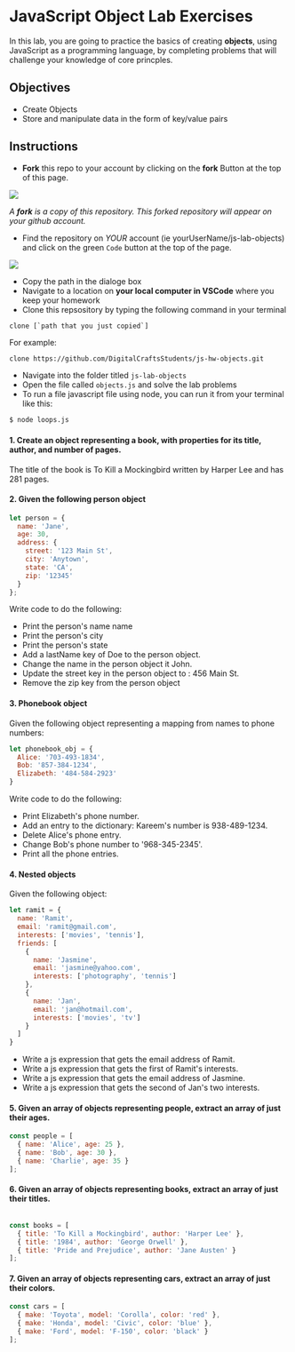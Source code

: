 # JavaScript Object Lab Exercises

In this lab, you are going to practice the basics of creating **objects**, using JavaScript as a programming language, by completing problems that will challenge your knowledge of core princples. 

## Objectives 
- Create Objects
- Store and manipulate data in the form of key/value pairs


## Instructions 

- **Fork** this repo to your account by clicking on the **fork** Button at the top of this page. 

![](https://upload.wikimedia.org/wikipedia/commons/3/38/GitHub_Fork_Button.png)

*A **fork** is a copy of this repository. This forked repository will appear on your github account.*

- Find the repository on *YOUR* account (ie yourUserName/js-lab-objects) and click on the green `Code` button at the top of the page.

![](./images/githubCodeButton.png)

- Copy the path in the dialoge box
- Navigate to a location on **your local computer in VSCode** where you keep your homework 
- Clone this repsository by typing the following command in your terminal

```
clone [`path that you just copied`]
```

For example: 

```bash 
clone https://github.com/DigitalCraftsStudents/js-hw-objects.git
```

- Navigate into the folder titled `js-lab-objects`
- Open the file called `objects.js` and solve the lab problems 
- To run a file javascript file using node, you can run it from your terminal like this:

```bash
$ node loops.js
```

#### 1. Create an object representing a book, with properties for its title, author, and number of pages.

The title of the book is To Kill a Mockingbird written by Harper Lee and has 281 pages.


#### 2. Given the following person object


```js 
let person = {
  name: 'Jane',
  age: 30,
  address: {
    street: '123 Main St',
    city: 'Anytown',
    state: 'CA',
    zip: '12345'
  }
};

```

Write code to do the following:

- Print the person's name name 
- Print the person's city
- Print the person's state
- Add a lastName key of Doe to the person object.
- Change the name in the person object it John. 
- Update the street key in the person object to : 456 Main St. 
- Remove the zip key from the person object

#### 3. Phonebook object

Given the following object representing a mapping from names to phone numbers:

```js
let phonebook_obj = {
  Alice: '703-493-1834',
  Bob: '857-384-1234',
  Elizabeth: '484-584-2923'
}
```

Write code to do the following:

- Print Elizabeth's phone number.
- Add an entry to the dictionary: Kareem's number is 938-489-1234.
- Delete Alice's phone entry.
- Change Bob's phone number to '968-345-2345'.
- Print all the phone entries.

#### 4. Nested objects

Given the following object:

```js
let ramit = {
  name: 'Ramit',
  email: 'ramit@gmail.com',
  interests: ['movies', 'tennis'],
  friends: [
    {
      name: 'Jasmine',
      email: 'jasmine@yahoo.com',
      interests: ['photography', 'tennis']
    },
    {
      name: 'Jan',
      email: 'jan@hotmail.com',
      interests: ['movies', 'tv']
    }
  ]
}
```

- Write a js expression that gets the email address of Ramit.
- Write a js expression that gets the first of Ramit's interests.
- Write a js expression that gets the email address of Jasmine.
- Write a js expression that gets the second of Jan's two interests.


#### 5. Given an array of objects representing people, extract an array of just their ages.

```js 
const people = [
  { name: 'Alice', age: 25 },
  { name: 'Bob', age: 30 },
  { name: 'Charlie', age: 35 }
];
```

#### 6. Given an array of objects representing books, extract an array of just their titles.

```js 

const books = [
  { title: 'To Kill a Mockingbird', author: 'Harper Lee' },
  { title: '1984', author: 'George Orwell' },
  { title: 'Pride and Prejudice', author: 'Jane Austen' }
];
```

#### 7. Given an array of objects representing cars, extract an array of just their colors.

```js 
const cars = [
  { make: 'Toyota', model: 'Corolla', color: 'red' },
  { make: 'Honda', model: 'Civic', color: 'blue' },
  { make: 'Ford', model: 'F-150', color: 'black' }
];

```
